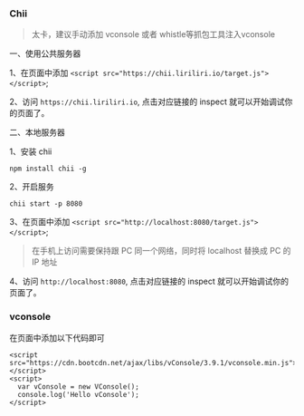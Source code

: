 ### Chii
> 太卡，建议手动添加 vconsole 或者 whistle等抓包工具注入vconsole

一、使用公共服务器

1、在页面中添加 `<script src="https://chii.liriliri.io/target.js"></script>`;

2、访问 `https://chii.liriliri.io`, 点击对应链接的 inspect 就可以开始调试你的页面了。

二、本地服务器

1、安装 chii

`npm install chii -g`

2、开启服务

`chii start -p 8080`

3、在页面中添加 `<script src="http://localhost:8080/target.js"></script>`;
> 在手机上访问需要保持跟 PC 同一个网络，同时将 localhost 替换成 PC 的 IP 地址

4、访问 `http://localhost:8080`, 点击对应链接的 inspect 就可以开始调试你的页面了。

### vconsole

在页面中添加以下代码即可

```
<script src="https://cdn.bootcdn.net/ajax/libs/vConsole/3.9.1/vconsole.min.js"></script>
<script>
  var vConsole = new VConsole();
  console.log('Hello vConsole');
</script>
```
